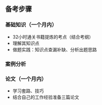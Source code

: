 ## 备考步骤
### 基础知识（一个月内）
- 32小时通关书籍提炼的考点（结合考纲）
- 理解其知识点
- 做题实践：知识点查漏补缺、分析出题思路
### 案例分析
### 论文（一个月内）
- 学习套路、技巧
- 结合自己的工作经验准备三篇论文
 
